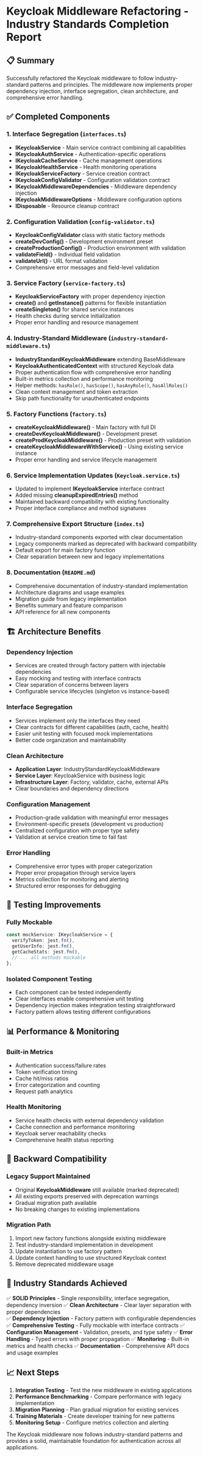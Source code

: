 # Keycloak Middleware Refactoring - Industry Standards Completion Report

## 📋 Summary

Successfully refactored the Keycloak middleware to follow industry-standard patterns and principles. The middleware now implements proper dependency injection, interface segregation, clean architecture, and comprehensive error handling.

## ✅ Completed Components

### 1. Interface Segregation (`interfaces.ts`)

- **IKeycloakService** - Main service contract combining all capabilities
- **IKeycloakAuthService** - Authentication-specific operations
- **IKeycloakCacheService** - Cache management operations
- **IKeycloakHealthService** - Health monitoring operations
- **IKeycloakServiceFactory** - Service creation contract
- **IKeycloakConfigValidator** - Configuration validation contract
- **IKeycloakMiddlewareDependencies** - Middleware dependency injection
- **IKeycloakMiddlewareOptions** - Middleware configuration options
- **IDisposable** - Resource cleanup contract

### 2. Configuration Validation (`config-validator.ts`)

- **KeycloakConfigValidator** class with static factory methods
- **createDevConfig()** - Development environment preset
- **createProductionConfig()** - Production environment with validation
- **validateField()** - Individual field validation
- **validateUrl()** - URL format validation
- Comprehensive error messages and field-level validation

### 3. Service Factory (`service-factory.ts`)

- **KeycloakServiceFactory** with proper dependency injection
- **create()** and **getInstance()** patterns for flexible instantiation
- **createSingleton()** for shared service instances
- Health checks during service initialization
- Proper error handling and resource management

### 4. Industry-Standard Middleware (`industry-standard-middleware.ts`)

- **IndustryStandardKeycloakMiddleware** extending BaseMiddleware
- **KeycloakAuthenticatedContext** with structured Keycloak data
- Proper authentication flow with comprehensive error handling
- Built-in metrics collection and performance monitoring
- Helper methods: `hasRole()`, `hasScope()`, `hasAnyRole()`, `hasAllRoles()`
- Clean context management and token extraction
- Skip path functionality for unauthenticated endpoints

### 5. Factory Functions (`factory.ts`)

- **createKeycloakMiddleware()** - Main factory with full DI
- **createDevKeycloakMiddleware()** - Development preset
- **createProdKeycloakMiddleware()** - Production preset with validation
- **createKeycloakMiddlewareWithService()** - Using existing service instance
- Proper error handling and service lifecycle management

### 6. Service Implementation Updates (`Keycloak.service.ts`)

- Updated to implement **IKeycloakService** interface contract
- Added missing **cleanupExpiredEntries()** method
- Maintained backward compatibility with existing functionality
- Proper interface compliance and method signatures

### 7. Comprehensive Export Structure (`index.ts`)

- Industry-standard components exported with clear documentation
- Legacy components marked as deprecated with backward compatibility
- Default export for main factory function
- Clear separation between new and legacy implementations

### 8. Documentation (`README.md`)

- Comprehensive documentation of industry-standard implementation
- Architecture diagrams and usage examples
- Migration guide from legacy implementation
- Benefits summary and feature comparison
- API reference for all new components

## 🏗️ Architecture Benefits

### Dependency Injection

- Services are created through factory pattern with injectable dependencies
- Easy mocking and testing with interface contracts
- Clear separation of concerns between layers
- Configurable service lifecycles (singleton vs instance-based)

### Interface Segregation

- Services implement only the interfaces they need
- Clear contracts for different capabilities (auth, cache, health)
- Easier unit testing with focused mock implementations
- Better code organization and maintainability

### Clean Architecture

- **Application Layer**: IndustryStandardKeycloakMiddleware
- **Service Layer**: KeycloakService with business logic
- **Infrastructure Layer**: Factory, validator, cache, external APIs
- Clear boundaries and dependency directions

### Configuration Management

- Production-grade validation with meaningful error messages
- Environment-specific presets (development vs production)
- Centralized configuration with proper type safety
- Validation at service creation time to fail fast

### Error Handling

- Comprehensive error types with proper categorization
- Proper error propagation through service layers
- Metrics collection for monitoring and alerting
- Structured error responses for debugging

## 🧪 Testing Improvements

### Fully Mockable

```typescript
const mockService: IKeycloakService = {
  verifyToken: jest.fn(),
  getUserInfo: jest.fn(),
  getCacheStats: jest.fn(),
  // ... all methods mockable
};
```

### Isolated Component Testing

- Each component can be tested independently
- Clear interfaces enable comprehensive unit testing
- Dependency injection makes integration testing straightforward
- Factory pattern allows testing different configurations

## 📊 Performance & Monitoring

### Built-in Metrics

- Authentication success/failure rates
- Token verification timing
- Cache hit/miss ratios
- Error categorization and counting
- Request path analytics

### Health Monitoring

- Service health checks with external dependency validation
- Cache connection and performance monitoring
- Keycloak server reachability checks
- Comprehensive health status reporting

## 🔄 Backward Compatibility

### Legacy Support Maintained

- Original **KeycloakMiddleware** still available (marked deprecated)
- All existing exports preserved with deprecation warnings
- Gradual migration path available
- No breaking changes to existing implementations

### Migration Path

1. Import new factory functions alongside existing middleware
2. Test industry-standard implementation in development
3. Update instantiation to use factory pattern
4. Update context handling to use structured Keycloak context
5. Remove deprecated middleware usage

## 🎯 Industry Standards Achieved

✅ **SOLID Principles** - Single responsibility, interface segregation, dependency inversion
✅ **Clean Architecture** - Clear layer separation with proper dependencies  
✅ **Dependency Injection** - Factory pattern with configurable dependencies
✅ **Comprehensive Testing** - Fully mockable with interface contracts
✅ **Configuration Management** - Validation, presets, and type safety
✅ **Error Handling** - Typed errors with proper propagation
✅ **Monitoring** - Built-in metrics and health checks
✅ **Documentation** - Comprehensive API docs and usage examples

## 📈 Next Steps

1. **Integration Testing** - Test the new middleware in existing applications
2. **Performance Benchmarking** - Compare performance with legacy implementation
3. **Migration Planning** - Plan gradual migration for existing services
4. **Training Materials** - Create developer training for new patterns
5. **Monitoring Setup** - Configure metrics collection and alerting

The Keycloak middleware now follows industry-standard patterns and provides a solid, maintainable foundation for authentication across all applications.
